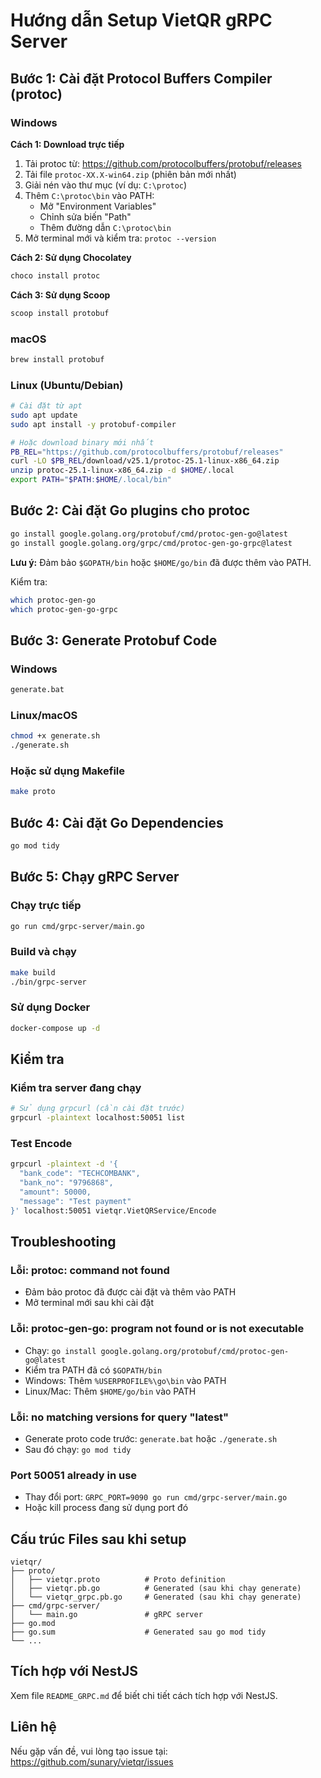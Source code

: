 # Hướng dẫn Setup VietQR gRPC Server

## Bước 1: Cài đặt Protocol Buffers Compiler (protoc)

### Windows

**Cách 1: Download trực tiếp**
1. Tải protoc từ: https://github.com/protocolbuffers/protobuf/releases
2. Tải file `protoc-XX.X-win64.zip` (phiên bản mới nhất)
3. Giải nén vào thư mục (ví dụ: `C:\protoc`)
4. Thêm `C:\protoc\bin` vào PATH:
   - Mở "Environment Variables"
   - Chỉnh sửa biến "Path"
   - Thêm đường dẫn `C:\protoc\bin`
5. Mở terminal mới và kiểm tra: `protoc --version`

**Cách 2: Sử dụng Chocolatey**
```bash
choco install protoc
```

**Cách 3: Sử dụng Scoop**
```bash
scoop install protobuf
```

### macOS

```bash
brew install protobuf
```

### Linux (Ubuntu/Debian)

```bash
# Cài đặt từ apt
sudo apt update
sudo apt install -y protobuf-compiler

# Hoặc download binary mới nhất
PB_REL="https://github.com/protocolbuffers/protobuf/releases"
curl -LO $PB_REL/download/v25.1/protoc-25.1-linux-x86_64.zip
unzip protoc-25.1-linux-x86_64.zip -d $HOME/.local
export PATH="$PATH:$HOME/.local/bin"
```

## Bước 2: Cài đặt Go plugins cho protoc

```bash
go install google.golang.org/protobuf/cmd/protoc-gen-go@latest
go install google.golang.org/grpc/cmd/protoc-gen-go-grpc@latest
```

**Lưu ý:** Đảm bảo `$GOPATH/bin` hoặc `$HOME/go/bin` đã được thêm vào PATH.

Kiểm tra:
```bash
which protoc-gen-go
which protoc-gen-go-grpc
```

## Bước 3: Generate Protobuf Code

### Windows
```bash
generate.bat
```

### Linux/macOS
```bash
chmod +x generate.sh
./generate.sh
```

### Hoặc sử dụng Makefile
```bash
make proto
```

## Bước 4: Cài đặt Go Dependencies

```bash
go mod tidy
```

## Bước 5: Chạy gRPC Server

### Chạy trực tiếp
```bash
go run cmd/grpc-server/main.go
```

### Build và chạy
```bash
make build
./bin/grpc-server
```

### Sử dụng Docker
```bash
docker-compose up -d
```

## Kiểm tra

### Kiểm tra server đang chạy

```bash
# Sử dụng grpcurl (cần cài đặt trước)
grpcurl -plaintext localhost:50051 list
```

### Test Encode
```bash
grpcurl -plaintext -d '{
  "bank_code": "TECHCOMBANK",
  "bank_no": "9796868",
  "amount": 50000,
  "message": "Test payment"
}' localhost:50051 vietqr.VietQRService/Encode
```

## Troubleshooting

### Lỗi: protoc: command not found
- Đảm bảo protoc đã được cài đặt và thêm vào PATH
- Mở terminal mới sau khi cài đặt

### Lỗi: protoc-gen-go: program not found or is not executable
- Chạy: `go install google.golang.org/protobuf/cmd/protoc-gen-go@latest`
- Kiểm tra PATH đã có `$GOPATH/bin`
- Windows: Thêm `%USERPROFILE%\go\bin` vào PATH
- Linux/Mac: Thêm `$HOME/go/bin` vào PATH

### Lỗi: no matching versions for query "latest"
- Generate proto code trước: `generate.bat` hoặc `./generate.sh`
- Sau đó chạy: `go mod tidy`

### Port 50051 already in use
- Thay đổi port: `GRPC_PORT=9090 go run cmd/grpc-server/main.go`
- Hoặc kill process đang sử dụng port đó

## Cấu trúc Files sau khi setup

```
vietqr/
├── proto/
│   ├── vietqr.proto          # Proto definition
│   ├── vietqr.pb.go          # Generated (sau khi chạy generate)
│   └── vietqr_grpc.pb.go     # Generated (sau khi chạy generate)
├── cmd/grpc-server/
│   └── main.go               # gRPC server
├── go.mod
├── go.sum                    # Generated sau go mod tidy
└── ...
```

## Tích hợp với NestJS

Xem file `README_GRPC.md` để biết chi tiết cách tích hợp với NestJS.

## Liên hệ

Nếu gặp vấn đề, vui lòng tạo issue tại: https://github.com/sunary/vietqr/issues


